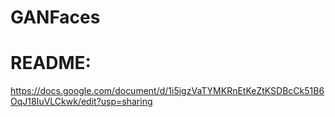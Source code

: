 # GANFaces
# README:
https://docs.google.com/document/d/1i5igzVaTYMKRnEtKeZtKSDBcCk51B6OqJ18IuVLCkwk/edit?usp=sharing
